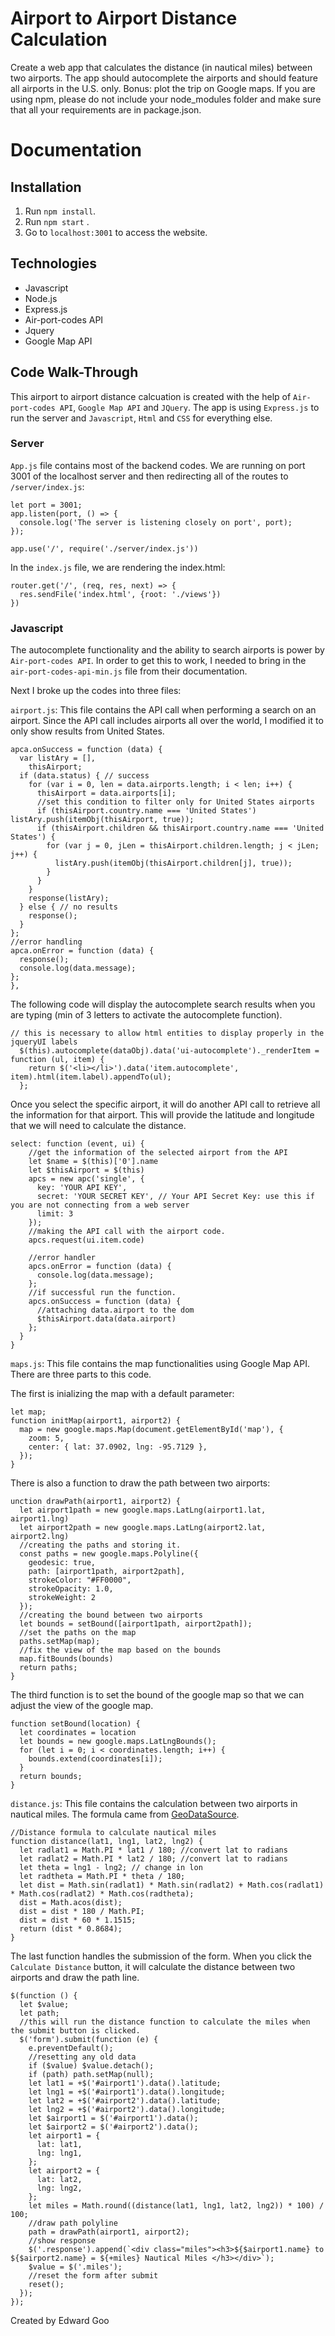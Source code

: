 # Airport to Airport Distance Calculation

Create a web app that calculates the distance (in nautical miles) between two airports. The app should autocomplete the airports and should feature all airports in the U.S. only. Bonus: plot the trip on Google maps. If you are using npm, please do not include your node_modules folder and make sure that all your requirements are in package.json.

# Documentation

## Installation

1. Run `npm install`.
2. Run `npm start` .
3. Go to `localhost:3001` to access the website.

## Technologies
* Javascript
* Node.js
* Express.js
* Air-port-codes API
* Jquery
* Google Map API


## Code Walk-Through

This airport to airport distance calcuation is created with the help of `Air-port-codes API`, `Google Map API` and `JQuery`. The app is using `Express.js` to run the server and `Javascript`, `Html` and `CSS` for everything else.

### Server

`App.js` file contains most of the backend codes. We are running on port 3001 of the localhost server and then redirecting all of the routes to `/server/index.js`:

```
let port = 3001;
app.listen(port, () => {
  console.log('The server is listening closely on port', port);
});

app.use('/', require('./server/index.js'))
```

In the `index.js` file, we are rendering the index.html:

```
router.get('/', (req, res, next) => {
  res.sendFile('index.html', {root: './views'})
})
```

### Javascript

The autocomplete functionality and the ability to search airports is power by `Air-port-codes API`. In order to get this to work, I needed to bring in the `air-port-codes-api-min.js` file from their documentation.

Next I broke up the codes into three files:

`airport.js`: This file contains the API call when performing a search on an airport. Since the API call includes airports all over the world, I modified it to only show results from United States.

```
apca.onSuccess = function (data) {
  var listAry = [],
    thisAirport;
  if (data.status) { // success
    for (var i = 0, len = data.airports.length; i < len; i++) {
      thisAirport = data.airports[i];
      //set this condition to filter only for United States airports
      if (thisAirport.country.name === 'United States') listAry.push(itemObj(thisAirport, true));
      if (thisAirport.children && thisAirport.country.name === 'United States') {
        for (var j = 0, jLen = thisAirport.children.length; j < jLen; j++) {
          listAry.push(itemObj(thisAirport.children[j], true));
        }
      }
    }
    response(listAry);
  } else { // no results
    response();
  }
};
//error handling
apca.onError = function (data) {
  response();
  console.log(data.message);
};
},
```

The following code will display the autocomplete search results when you are typing (min of 3 letters to activate the autocomplete function).

```
// this is necessary to allow html entities to display properly in the jqueryUI labels
  $(this).autocomplete(dataObj).data('ui-autocomplete')._renderItem = function (ul, item) {
    return $('<li></li>').data('item.autocomplete', item).html(item.label).appendTo(ul);
  };
```

Once you select the specific airport, it will do another API call to retrieve all the information for that airport. This will provide the latitude and longitude that we will need to calculate the distance.

```
select: function (event, ui) {
    //get the information of the selected airport from the API
    let $name = $(this)['0'].name
    let $thisAirport = $(this)
    apcs = new apc('single', {
      key: 'YOUR API KEY',
      secret: 'YOUR SECRET KEY', // Your API Secret Key: use this if you are not connecting from a web server
      limit: 3
    });
    //making the API call with the airport code.
    apcs.request(ui.item.code)

    //error handler
    apcs.onError = function (data) {
      console.log(data.message);
    };
    //if successful run the function.
    apcs.onSuccess = function (data) {
      //attaching data.airport to the dom
      $thisAirport.data(data.airport)
    };
  }
}
  ```

`maps.js`: This file contains the map functionalities using Google Map API. There are three parts to this code.

The first is inializing the map with a default parameter:
```
let map;
function initMap(airport1, airport2) {
  map = new google.maps.Map(document.getElementById('map'), {
    zoom: 5,
    center: { lat: 37.0902, lng: -95.7129 },
  });
}
```

There is also a function to draw the path between two airports:
```
unction drawPath(airport1, airport2) {
  let airport1path = new google.maps.LatLng(airport1.lat, airport1.lng)
  let airport2path = new google.maps.LatLng(airport2.lat, airport2.lng)
  //creating the paths and storing it.
  const paths = new google.maps.Polyline({
    geodesic: true,
    path: [airport1path, airport2path],
    strokeColor: "#FF0000",
    strokeOpacity: 1.0,
    strokeWeight: 2
  });
  //creating the bound between two airports
  let bounds = setBound([airport1path, airport2path]);
  //set the paths on the map
  paths.setMap(map);
  //fix the view of the map based on the bounds
  map.fitBounds(bounds)
  return paths;
}
```

The third function is to set the bound of the google map so that we can adjust the view of the google map.

```
function setBound(location) {
  let coordinates = location
  let bounds = new google.maps.LatLngBounds();
  for (let i = 0; i < coordinates.length; i++) {
    bounds.extend(coordinates[i]);
  }
  return bounds;
}
```

`distance.js`: This file contains the calculation between two airports in nautical miles. The formula came from [GeoDataSource](http://www.geodatasource.com/developers/javascript).

```
//Distance formula to calculate nautical miles
function distance(lat1, lng1, lat2, lng2) {
  let radlat1 = Math.PI * lat1 / 180; //convert lat to radians
  let radlat2 = Math.PI * lat2 / 180; //convert lat to radians
  let theta = lng1 - lng2; // change in lon
  let radtheta = Math.PI * theta / 180;
  let dist = Math.sin(radlat1) * Math.sin(radlat2) + Math.cos(radlat1) * Math.cos(radlat2) * Math.cos(radtheta);
  dist = Math.acos(dist);
  dist = dist * 180 / Math.PI;
  dist = dist * 60 * 1.1515;
  return (dist * 0.8684);
}
```

The last function handles the submission of the form. When you click the `Calculate Distance` button, it will calculate the distance between two airports and draw the path line.

```
$(function () {
  let $value;
  let path;
  //this will run the distance function to calculate the miles when the submit button is clicked.
  $('form').submit(function (e) {
    e.preventDefault();
    //resetting any old data
    if ($value) $value.detach();
    if (path) path.setMap(null);
    let lat1 = +$('#airport1').data().latitude;
    let lng1 = +$('#airport1').data().longitude;
    let lat2 = +$('#airport2').data().latitude;
    let lng2 = +$('#airport2').data().longitude;
    let $airport1 = $('#airport1').data();
    let $airport2 = $('#airport2').data();
    let airport1 = {
      lat: lat1,
      lng: lng1,
    };
    let airport2 = {
      lat: lat2,
      lng: lng2,
    };
    let miles = Math.round((distance(lat1, lng1, lat2, lng2)) * 100) / 100;
    //draw path polyline
    path = drawPath(airport1, airport2);
    //show response
    $('.response').append(`<div class="miles"><h3>${$airport1.name} to ${$airport2.name} = ${+miles} Nautical Miles </h3></div>`);
    $value = $('.miles');
    //reset the form after submit
    reset();
  });
});
```

Created by Edward Goo
